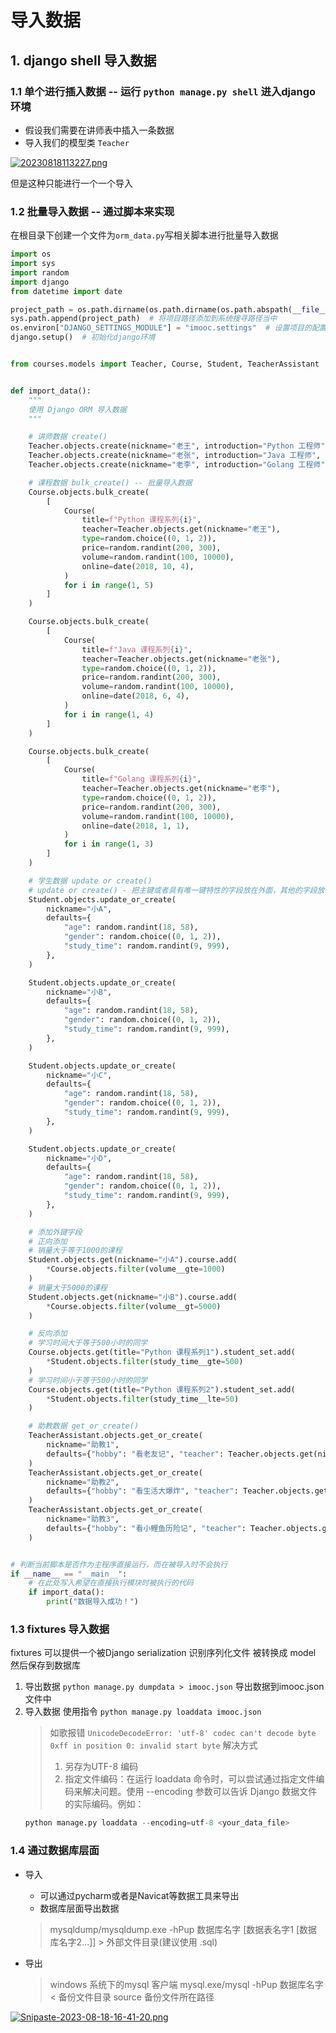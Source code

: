 # 导入数据
## 1. django shell 导入数据
### 1.1 单个进行插入数据 -- 运行 `python manage.py shell` 进入django环境
- 假设我们需要在讲师表中插入一条数据
- 导入我们的模型类 `Teacher`

[![20230818113227.png](https://i.postimg.cc/8kX6mQbP/20230818113227.png)](https://postimg.cc/RqfhvY8j)

但是这种只能进行一个一个导入

### 1.2 批量导入数据 -- 通过脚本来实现
在根目录下创建一个文件为`orm_data.py`写相关脚本进行批量导入数据

```python
import os
import sys
import random
import django
from datetime import date

project_path = os.path.dirname(os.path.dirname(os.path.abspath(__file__)))
sys.path.append(project_path)  # 将项目路径添加到系统搜寻路径当中
os.environ["DJANGO_SETTINGS_MODULE"] = "imooc.settings"  # 设置项目的配置文件
django.setup()  # 初始化django环境


from courses.models import Teacher, Course, Student, TeacherAssistant


def import_data():
    """
    使用 Django ORM 导入数据
    """

    # 讲师数据 create()
    Teacher.objects.create(nickname="老王", introduction="Python 工程师", fans=666)
    Teacher.objects.create(nickname="老张", introduction="Java 工程师", fans=123)
    Teacher.objects.create(nickname="老李", introduction="Golang 工程师", fans=888)

    # 课程数据 bulk_create() -- 批量导入数据
    Course.objects.bulk_create(
        [
            Course(
                title=f"Python 课程系列{i}",
                teacher=Teacher.objects.get(nickname="老王"),
                type=random.choice((0, 1, 2)),
                price=random.randint(200, 300),
                volume=random.randint(100, 10000),
                online=date(2018, 10, 4),
            )
            for i in range(1, 5)
        ]
    )

    Course.objects.bulk_create(
        [
            Course(
                title=f"Java 课程系列{i}",
                teacher=Teacher.objects.get(nickname="老张"),
                type=random.choice((0, 1, 2)),
                price=random.randint(200, 300),
                volume=random.randint(100, 10000),
                online=date(2018, 6, 4),
            )
            for i in range(1, 4)
        ]
    )

    Course.objects.bulk_create(
        [
            Course(
                title=f"Golang 课程系列{i}",
                teacher=Teacher.objects.get(nickname="老李"),
                type=random.choice((0, 1, 2)),
                price=random.randint(200, 300),
                volume=random.randint(100, 10000),
                online=date(2018, 1, 1),
            )
            for i in range(1, 3)
        ]
    )

    # 学生数据 update or create()
    # update or create() - 把主键或者具有唯一键特性的字段放在外面，其他的字段放在defaults里面
    Student.objects.update_or_create(
        nickname="小A",
        defaults={
            "age": random.randint(18, 58),
            "gender": random.choice((0, 1, 2)),
            "study_time": random.randint(9, 999),
        },
    )

    Student.objects.update_or_create(
        nickname="小B",
        defaults={
            "age": random.randint(18, 58),
            "gender": random.choice((0, 1, 2)),
            "study_time": random.randint(9, 999),
        },
    )

    Student.objects.update_or_create(
        nickname="小C",
        defaults={
            "age": random.randint(18, 58),
            "gender": random.choice((0, 1, 2)),
            "study_time": random.randint(9, 999),
        },
    )

    Student.objects.update_or_create(
        nickname="小D",
        defaults={
            "age": random.randint(18, 58),
            "gender": random.choice((0, 1, 2)),
            "study_time": random.randint(9, 999),
        },
    )

    # 添加外键字段
    # 正向添加
    # 销量大于等于1000的课程
    Student.objects.get(nickname="小A").course.add(
        *Course.objects.filter(volume__gte=1000)
    )
    # 销量大于5000的课程
    Student.objects.get(nickname="小B").course.add(
        *Course.objects.filter(volume__gt=5000)
    )

    # 反向添加
    # 学习时间大于等于500小时的同学
    Course.objects.get(title="Python 课程系列1").student_set.add(
        *Student.objects.filter(study_time__gte=500)
    )
    # 学习时间小于等于500小时的同学
    Course.objects.get(title="Python 课程系列2").student_set.add(
        *Student.objects.filter(study_time__lte=50)
    )

    # 助教数据 get_or_create()
    TeacherAssistant.objects.get_or_create(
        nickname="助教1",
        defaults={"hobby": "看老友记", "teacher": Teacher.objects.get(nickname="老王")},
    )
    TeacherAssistant.objects.get_or_create(
        nickname="助教2",
        defaults={"hobby": "看生活大爆炸", "teacher": Teacher.objects.get(nickname="老张")},
    )
    TeacherAssistant.objects.get_or_create(
        nickname="助教3",
        defaults={"hobby": "看小鲤鱼历险记", "teacher": Teacher.objects.get(nickname="老李")},
    )


# 判断当前脚本是否作为主程序直接运行，而在被导入时不会执行
if __name__ == "__main__":
    # 在此处写入希望在直接执行模块时被执行的代码
    if import_data():
        print("数据导入成功！")

```

### 1.3 fixtures 导入数据
fixtures 可以提供一个被Django serialization 识别序列化文件 被转换成 model 然后保存到数据库

1. 导出数据
  `python manage.py dumpdata > imooc.json` 导出数据到imooc.json文件中
2. 导入数据
  使用指令 `python manage.py loaddata imooc.json`
    > 如歌报错 `UnicodeDecodeError: 'utf-8' codec can't decode byte 0xff in position 0: invalid start byte`
    > 解决方式 
    > 1. 另存为UTF-8 编码
    > 2. 指定文件编码：在运行 loaddata 命令时，可以尝试通过指定文件编码来解决问题。使用 --encoding 参数可以告诉 Django 数据文件的实际编码。例如：
    ```python
    python manage.py loaddata --encoding=utf-8 <your_data_file>
    ```

### 1.4 通过数据库层面
- 导入
  - 可以通过pycharm或者是Navicat等数据工具来导出
  - 数据库层面导出数据
   > mysqldump/mysqldump.exe -hPup 数据库名字 [数据表名字1 [数据库名字2...]] > 外部文件目录(建议使用 .sql)

- 导出
   > windows 系统下的mysql 客户端 
   > mysql.exe/mysql -hPup 数据库名字  < 备份文件目录
   > source 备份文件所在路径

[![Snipaste-2023-08-18-16-41-20.png](https://i.postimg.cc/MKkFQhWY/Snipaste-2023-08-18-16-41-20.png)](https://postimg.cc/LhTDdQgq)